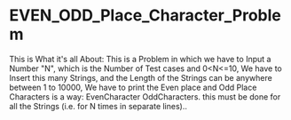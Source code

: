 # EVEN_ODD_Place_Character_Problem
This is What it's all About:
This is a Problem in which we have to Input a Number "N", which is the Number of Test cases and 0<N<=10, We have to Insert this many Strings, and the Length of the Strings can be anywhere between 1 to 10000, We have to print the Even place and Odd Place Characters is a way: EvenCharacter  OddCharacters. this must be done for all the Strings (i.e. for N times in separate lines)..
